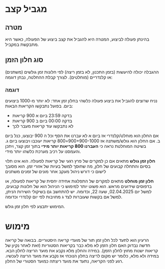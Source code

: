 # מגביל קצב
## מטרה
בהינתן פעולה לביצוע, המטרה היא להגביל את קצב ביצוע של הפעולה, כאשר היא מתבקשת במקביל.
## סוג חלון הזמן
ההגבלה יכולה להיעשות (בזמן התכנון, לא בזמן ריצה) לפי חלונות זמן גולשים (משתנים) או קלנדריים (מוחלטים).
לצורך קבלת ההחלטה, נבחן דוגמה:
### דוגמה
נניח שרוצים להגביל את ביצוע פעולה כלשהי בחלון זמן אחד: לא יותר מ-1000 ביצועים ביום. בפועל נתבקשו הקריאות הבאות:
* בדקה 23:59 ביום א 900 קריאות
* בדקה 00:00 ביום ב 900 קריאות
* לא נתבקשו עוד קריאות מעבר לכך

אם החלון הוא מוחלט/קלנדרי אז ביום א לא עברנו את הסף וכל ה 900 יבוצעו, כנל ביום ב. אם החלון הוא גולש/משתנה אז 900+900-1000=800 קריאות יעוכבו ויבוצעו ביום ג. בשיטה המוחלטת נראה כי **העברנו 800 קריאות יותר מידי** בתוך זמן קצר, ויתכן והעמסנו על רכיב מערכת כלשהו יותר מידי.

**חלון זמן גולש** מתאים אם כן למקרים של פרץ רגעי של קריאות לפעולה. הוא אינו תלוי בסיום והתחלה קבועים של חלון, מה שחוסך למשל בעיות של אזורי זמן. הוא מסובך לישום כי דורש ניהול מעקב אחר מונים של זמנים משתנים

**חלון זמן מוחלט** מתאים למקרים של התפלגות אחידה יחסית של קריאות לפעולה, או בדפוסים שידועים מראש. הוא פשוט יותר למימוש כי הניהול הוא של חלונות קבועים, למשל יום 
02.04.2025, שעה 22, וכדומה. יש להתחשב גם בשיקולי השירות הניתן, למשל אם בקשות שעוברות לצד ג מחויבות לפי יום קלנדרי וכדומה.

המימוש יתבצע לפי חלון זמן גולש.

# מימוש
הרעיון הוא לתעד לכל חלון זמן תור של מועדי קריאה היסטוריים. בבואה של קריאה חדשה נבדוק האם חלון הזמן לא מלא כבר בקריאות הסטוריות (זאת לאחר נקיון של קריאות ישנות מחוץ לחלון הזמן). במידה והחלון מלא נקבע את מועד הריצה לחלון הבא. במידה ולא מלא, כלומר יש מקום לריצה בחלון הנוכחי אז נקבע את מועד הריצה לעכשיו. רגע לפני הקריאה, נתעד את מועד ריצתה כמועד הסטורי של החלון.
